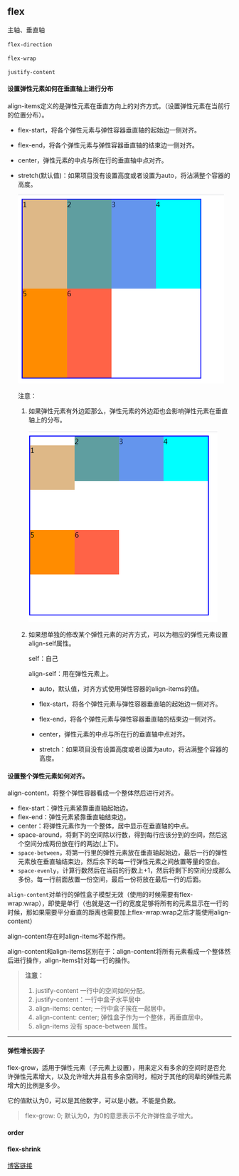 ## flex

主轴、垂直轴

`flex-direction`

`flex-wrap`

`justify-content`

#### 设置弹性元素如何在垂直轴上进行分布

align-items定义的是弹性元素在垂直方向上的对齐方式。（设置弹性元素在当前行的位置分布）。

* flex-start，将各个弹性元素与弹性容器垂直轴的起始边一侧对齐。

* flex-end，将各个弹性元素与弹性容器垂直轴的结束边一侧对齐。

* center，弹性元素的中点与所在行的垂直轴中点对齐。

* stretch(默认值)：如果项目没有设置高度或者设置为auto，将沾满整个容器的高度。

  ![image-20210107151633125](readme_img/image-20210107151633125.png)

  

  注意：

  1. 如果弹性元素有外边距那么，弹性元素的外边距也会影响弹性元素在垂直轴上的分布。

     ![image-20210107151814146](readme_img/image-20210107151814146.png)

  2. 如果想单独的修改某个弹性元素的对齐方式，可以为相应的弹性元素设置align-self属性。

     self：自己

     align-self：用在弹性元素上。

     * auto，默认值，对齐方式使用弹性容器的align-items的值。

     * flex-start，将各个弹性元素与弹性容器垂直轴的起始边一侧对齐。
     * flex-end，将各个弹性元素与弹性容器垂直轴的结束边一侧对齐。
     * center，弹性元素的中点与所在行的垂直轴中点对齐。
     * stretch：如果项目没有设置高度或者设置为auto，将沾满整个容器的高度。

#### 设置整个弹性元素如何对齐。

align-content，将整个弹性容器看成一个整体然后进行对齐。

* flex-start：弹性元素紧靠垂直轴起始边。
* flex-end：弹性元素紧靠垂直轴结束边。
* center：将弹性元素作为一个整体，居中显示在垂直轴的中点。
* space-around，将剩下的空间除以行数，得到每行应该分到的空间，然后这个空间分成两份放在行的两边(上下)。
* `space-between`，将第一行里的弹性元素放在垂直轴起始边，最后一行的弹性元素放在垂直轴结束边，然后余下的每一行弹性元素之间放置等量的空白。
* `space-evenly`，计算行数然后在当前的行数上+1，然后将剩下的空间分成那么多份。每一行前面放置一份空间，最后一份将放在最后一行的后面。



`align-content`对单行的弹性盒子模型无效（使用的时候需要有flex-wrap:wrap），即使是单行（也就是这一行的宽度足够将所有的元素显示在一行的时候，那如果需要平分垂直的距离也需要加上flex-wrap:wrap之后才能使用align-content）

align-content存在时align-items不起作用。

align-content和align-items区别在于：align-content将所有元素看成一个整体然后进行操作，align-items针对每一行的操作。



> **注意：**
>
> 1. justify-content 一行中的空间如何分配。
> 2. justify-content：一行中盒子水平居中
> 3. align-items: center; 一行中盒子挨在一起居中。
> 4. align-content: center; 弹性盒子作为一个整体，再垂直居中。
> 5. align-items 没有 space-between 属性。

---

#### 弹性增长因子

flex-grow，适用于弹性元素（子元素上设置），用来定义有多余的空间时是否允许弹性元素增大，以及允许增大并且有多余空间时，相对于其他的同辈的弹性元素增大的比例是多少。

它的值默认为0，可以是其他数字，可以是小数。不能是负数。

> flex-grow: 0; 默认为0，为0的意思表示不允许弹性盒子增大。

#### order

#### flex-shrink

[博客链接](https://blog.csdn.net/kk_yanwu/article/details/80658422)